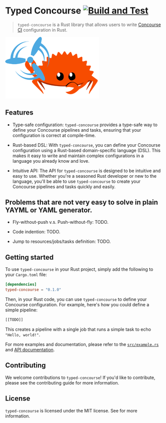 # Typed Concourse [![Build and Test](https://github.com/higuoxing/typed-concourse/actions/workflows/rust.yml/badge.svg)](https://github.com/higuoxing/typed-concourse/actions/workflows/rust.yml)

> `typed-concourse` is a Rust library that allows users to write [Concourse CI](https://concourse-ci.org/) configuration in Rust.

<img src=".github/assets/typed-concourse.png" width="300">

## Features

- Type-safe configuration: `typed-concourse` provides a type-safe way to define your Concourse pipelines and tasks, ensuring that your configuration is correct at compile-time.

- Rust-based DSL: With `typed-concourse`, you can define your Concourse configuration using a Rust-based domain-specific language (DSL). This makes it easy to write and maintain complex configurations in a language you already know and love.

- Intuitive API: The API for `typed-concourse` is designed to be intuitive and easy to use. Whether you're a seasoned Rust developer or new to the language, you'll be able to use `typed-concourse` to create your Concourse pipelines and tasks quickly and easily.

## Problems that are not very easy to solve in plain YAYML or YAML generator.

- Fly-without-push v.s. Push-without-fly: TODO.

- Code indention: TODO.

- Jump to resources/jobs/tasks definition: TODO.

## Getting started

To use `typed-concourse` in your Rust project, simply add the following to your `Cargo.toml` file:

```toml
[dependencies]
typed-concourse = "0.1.0"
```

Then, in your Rust code, you can use `typed-concourse` to define your Concourse configuration. For example, here's how you could define a simple pipeline:

```rust
[[TODO]]
```

This creates a pipeline with a single job that runs a simple task to echo `"Hello, world!"`.

For more examples and documentation, please refer to the [`src/example.rs`](https://github.com/higuoxing/typed-concourse/blob/main/src/examples.rs) and [API documentation](TODO).

## Contributing

We welcome contributions to `typed-concourse`! If you'd like to contribute, please see the contributing guide for more information.

## License

`typed-concourse` is licensed under the MIT license. See [](./LICENSE) for more information.

